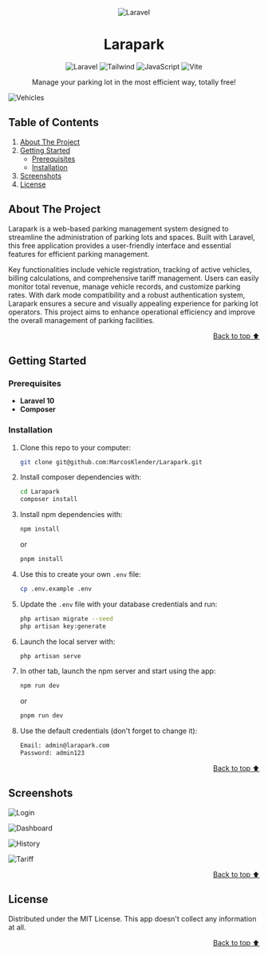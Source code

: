 <a id="readme-top"></a>

<div align="center">

![Laravel](https://upload.wikimedia.org/wikipedia/commons/thumb/9/9a/Laravel.svg/100px-Laravel.svg.png)

</div>

<h1 align="center">Larapark</h1>

<div align="center">

![Laravel](https://img.shields.io/badge/Laravel-FF2D20?style=for-the-badge&logo=laravel&logoColor=white)
![Tailwind](https://img.shields.io/badge/Tailwind_CSS-38B2AC?style=for-the-badge&logo=tailwind-css&logoColor=white)
![JavaScript](https://img.shields.io/badge/JavaScript-323330?style=for-the-badge&logo=javascript&logoColor=F7DF1E)
![Vite](https://img.shields.io/badge/Vite-B73BFE?style=for-the-badge&logo=vite&logoColor=FFD62E)

Manage your parking lot in the most efficient way, totally free!

</div>

![Vehicles](https://i.ibb.co/mTXjdbh/M-dulo-Veh-culos.png)


## Table of Contents

  <ol>
    <li>
      <a href="#about-the-project">About The Project</a>
    </li>
    <li>
      <a href="#getting-started">Getting Started</a>
      <ul>
        <li><a href="#prerequisites">Prerequisites</a></li>
        <li><a href="#installation">Installation</a></li>
      </ul>
    </li>
    <li><a href="#screenshots">Screenshots</a></li>
    <li><a href="#license">License</a></li>
  </ol>


## About The Project

Larapark is a web-based parking management system designed to streamline the administration of parking lots and spaces. Built with Laravel, this free application provides a user-friendly interface and essential features for efficient parking management.

Key functionalities include vehicle registration, tracking of active vehicles, billing calculations, and comprehensive tariff management. Users can easily monitor total revenue, manage vehicle records, and customize parking rates. With dark mode compatibility and a robust authentication system, Larapark ensures a secure and visually appealing experience for parking lot operators. This project aims to enhance operational efficiency and improve the overall management of parking facilities. 

<p align="right"><a href="#readme-top">Back to top ⬆️</a></p>


## Getting Started

### Prerequisites

- **Laravel 10**
- **Composer**

### Installation

1. Clone this repo to your computer:
   ```sh
   git clone git@github.com:MarcosKlender/Larapark.git
   ```
2. Install composer dependencies with:
   ```sh
   cd Larapark
   composer install
   ```
3. Install npm dependencies with:
   ```sh
   npm install
   ```
   or
   ```sh
   pnpm install
   ```
4. Use this to create your own `.env` file:
   ```sh
   cp .env.example .env
   ```
5. Update the `.env` file with your database credentials and run:
   ```sh
   php artisan migrate --seed
   php artisan key:generate
   ```
6. Launch the local server with:
   ```sh
   php artisan serve
   ```
7. In other tab, launch the npm server and start using the app:
   ```sh
   npm run dev
   ```
   or
   ```sh
   pnpm run dev
   ```
8. Use the default credentials (don't forget to change it):
   ```sh
   Email: admin@larapark.com
   Password: admin123
   ```

<p align="right"><a href="#readme-top">Back to top ⬆️</a></p>


## Screenshots

![Login](https://i.ibb.co/hgF03gq/Login.png)

![Dashboard](https://i.ibb.co/L8893NV/Escritorio-Oscuro.png)

![History](https://i.ibb.co/b1w64mT/M-dulo-Historial.png)

![Tariff](https://i.ibb.co/Zxdmq7F/M-dulo-Tarifas.png)

<p align="right"><a href="#readme-top">Back to top ⬆️</a></p>


## License

Distributed under the MIT License. This app doesn't collect any information at all.

<p align="right"><a href="#readme-top">Back to top ⬆️</a></p>
